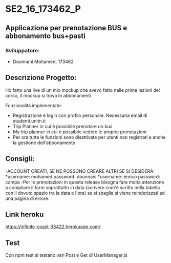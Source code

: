 # SE2_16_173462_P
  
## Applicazione per prenotazione BUS e abbonamento bus+pasti

### Sviluppatore:
- Dounnani Mohamed, 173462

## Descrizione Progetto:
Ho fatto una live di un mio mockup che avevo fatto nelle prime lezioni del corso, il mockup si trova in abbonamenti

Funzionalità implementate:
 - Registrazione e login con profilo personale. Necessaria email di studenti.unitn.it
 - Trip Planner in cui è possibile prenotare un bus
 - My trip planner in cui è possibile vedere le proprie prenotazioni
 - Per ora tutte le funzioni sono disattivate per utenti non registrati e anche la gestione dell'abbonamento
 
## Consigli: 
-ACCOUNT CREATI, SE NE POSSONO CREARE ALTRI SE SI DESIDERA:
 *username: mohamed
    password: dounnani
 *username: enrico
    password: campa
 -Per le prenotazioni in questa release bisogna fare molta attenzione a compilare il form soprattutto in data (scrivere com'è scritto nella tabella con il      dovuto spazio tra la data e l'ora) se si sbaglia si viene reinderizzati ad una pagina di errore.


## Link heroku
https://infinite-coast-33422.herokuapp.com/

## Test
Con npm test si testano vari Post e Get di UserManager.js
  
